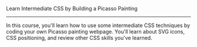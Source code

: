 Learn Intermediate CSS by Building a Picasso Painting

---

In this course, you'll learn how to use some intermediate CSS techniques by coding your own Picasso painting webpage. You'll learn about SVG icons, CSS positioning, and review other CSS skills you've learned.